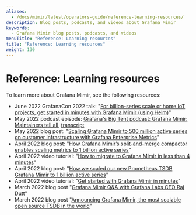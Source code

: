 ```yaml
---
aliases:
  - /docs/mimir/latest/operators-guide/reference-learning-resources/
description: Blog posts, podcasts, and videos about Grafana Mimir
keywords:
  - Grafana Mimir blog posts, podcasts, and videos
menuTitle: "Reference: Learning resources"
title: "Reference: Learning resources"
weight: 130
---
```


# Reference: Learning resources

To learn more about Grafana Mimir, see the following resources:

- June 2022 GrafanaCon 2022 talk: "[For billion-series scale or home IoT projects, get started in minutes with Grafana Mimir (using Helm)](https://grafana.com/go/grafanaconline/2022/grafana-mimir-migrate-your-metrics-in-minutes/)"
- May 2022 podcast episode: [Grafana's Big Tent podcast: Grafana Mimir: Maintainers tell all](https://bigtent.fm/4), [transcript](https://grafana.com/blog/2022/05/03/grafana-mimir-maintainers-tell-all/)
- May 2022 blog post: "[Scaling Grafana Mimir to 500 million active series on customer infrastructure with Grafana Enterprise Metrics](https://grafana.com/blog/2022/05/24/scaling-grafana-mimir-to-500-million-active-series-on-customer-infrastructure-with-grafana-enterprise-metrics/)"
- April 2022 blog post: "[How Grafana Mimir’s split-and-merge compactor enables scaling metrics to 1 billion active series](https://grafana.com/blog/2022/04/19/how-grafana-mimirs-split-and-merge-compactor-enables-scaling-metrics-to-1-billion-active-series/)"
- April 2022 video tutorial: "[How to migrate to Grafana Mimir in less than 4 minutes](https://grafana.com/blog/2022/04/25/video-how-to-migrate-to-grafana-mimir-in-less-than-4-minutes/)"
- April 2022 blog post: "[How we scaled our new Prometheus TSDB Grafana Mimir to 1 billion active series](https://grafana.com/blog/2022/04/08/how-we-scaled-our-new-prometheus-tsdb-grafana-mimir-to-1-billion-active-series/)"
- April 2022 video tutorial: "[Get started with Grafana Mimir in minutes](https://grafana.com/blog/2022/04/15/video-get-started-with-grafana-mimir-in-minutes/)"
- March 2022 blog post "[Grafana Mimir Q&A with Grafana Labs CEO Raj Dutt](https://grafana.com/blog/2022/03/30/qa-with-our-ceo-about-grafana-mimir/)"
- March 2022 blog post "[Announcing Grafana Mimir, the most scalable open source TSDB in the world](https://grafana.com/blog/2022/03/30/announcing-grafana-mimir/)"
